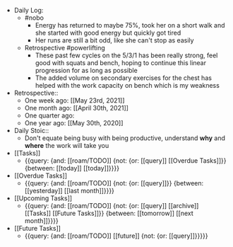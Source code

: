 - Daily Log:
    - #nobo
        - Energy has returned to maybe 75%, took her on a short walk and she started with good energy but quickly got tired
        - Her runs are still a bit odd, like she can't stop as easily
    - Retrospective #powerlifting
        - These past few cycles on the 5/3/1 has been really strong, feel good with squats and bench, hoping to continue this linear progression for as long as possible
        - The added volume on secondary exercises for the chest has helped with the work capacity on bench which is my weakness
- Retrospective::
    - One week ago: [[May 23rd, 2021]]
    - One month ago: [[April 30th, 2021]]
    - One quarter ago:
    - One year ago: [[May 30th, 2020]]
- Daily Stoic::
    - Don't equate being busy with being productive, understand __why__ and __where__ the work will take you
- [[Tasks]]
    - {{query: {and: [[roam/TODO]] {not: {or: [[query]] [[Overdue Tasks]]}} {between: [[today]] [[today]]}}}}
- [[Overdue Tasks]]
    - {{query: {and: [[roam/TODO]] {not: {or: [[query]]}} {between: [[yesterday]] [[last month]]}}}}
- [[Upcoming Tasks]]
    - {{query: {and: [[roam/TODO]] {not: {or: [[query]] [[archive]] [[Tasks]] [[Future Tasks]]}} {between: [[tomorrow]] [[next month]]}}}}
- [[Future Tasks]]
    - {{query: {and: [[roam/TODO]] [[future]] {not: {or: [[query]]}}}}}

